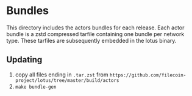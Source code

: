# Bundles

This directory includes the actors bundles for each release. Each actor bundle is a zstd compressed
tarfile containing one bundle per network type. These tarfiles are subsequently embedded in the
lotus binary.

## Updating

1. copy all files ending in `.tar.zst` from `https://github.com/filecoin-project/lotus/tree/master/build/actors`
2. `make bundle-gen`
